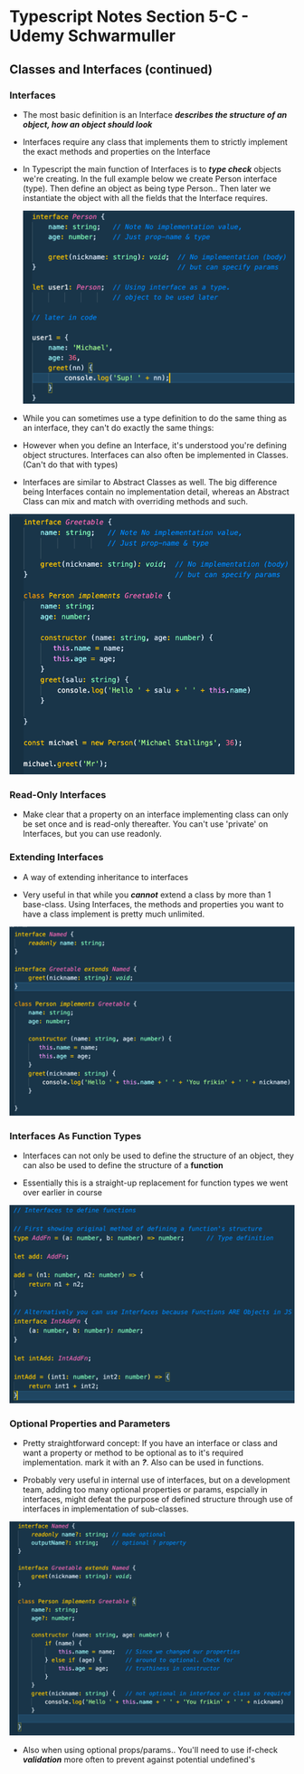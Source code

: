 # Typescript Notes Section 5-C - Udemy Schwarmuller

## Classes and Interfaces (continued)

### Interfaces

- The most basic definition is an Interface **_describes the structure of an object, how an object should look_**

- Interfaces require any class that implements them to strictly implement the exact methods and properties on the Interface

- In Typescript the main function of Interfaces is to **_type check_** objects we're creating. In the full example below we create Person interface (type). Then define an object as being type Person.. Then later we instantiate the object with all the fields that the Interface requires.

  ![INTERFACEEX1](./interface1_ts.png)

- While you can sometimes use a type definition to do the same thing as an interface, they can't do exactly the same things:

- However when you define an Interface, it's understood you're defining object structures. Interfaces can also often be implemented in Classes. (Can't do that with types)

- Interfaces are similar to Abstract Classes as well. The big difference being Interfaces contain no implementation detail, whereas an Abstract Class can mix and match with overriding methods and such.

![INTERFACEEX2](./inter2_ts.png)

### Read-Only Interfaces

- Make clear that a property on an interface implementing class can only be set once and is read-only thereafter. You can't use 'private' on Interfaces, but you can use readonly.

### Extending Interfaces

- A way of extending inheritance to interfaces

- Very useful in that while you **_cannot_** extend a class by more than 1 base-class. Using Interfaces, the methods and properties you want to have a class implement is pretty much unlimited.

![INTERFACEEX3](./extInt_ts.png)

### Interfaces As Function Types

- Interfaces can not only be used to define the structure of an object, they can also be used to define the structure of a **function**

- Essentially this is a straight-up replacement for function types we went over earlier in course

![INTFUNC](./intFunc_ts.png)

### Optional Properties and Parameters

- Pretty straightforward concept: If you have an interface or class and want a property or method to be optional as to it's required implementation. mark it with an **_?_**. Also can be used in functions.

- Probably very useful in internal use of interfaces, but on a development team, adding too many optional properties or params, espcially in interfaces, might defeat the purpose of defined structure through use of interfaces in implementation of sub-classes.

![OPTPROPS](./optionalProps.png)

- Also when using optional props/params.. You'll need to use if-check **_validation_** more often to prevent against potential undefined's
